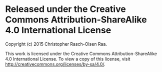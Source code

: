 # Released under the Creative Commons Attribution-ShareAlike 4.0 International License

Copyright (c) 2015 Christopher Rasch-Olsen Raa.

This work is licensed under the Creative Commons Attribution-ShareAlike 4.0 International License. To view a copy of this license, visit http://creativecommons.org/licenses/by-sa/4.0/.
